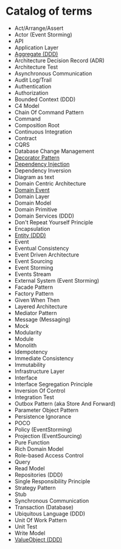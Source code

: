 # Catalog of terms

- Act/Arrange/Assert
- Actor (Event Storming)
- API
- Application Layer
- [Aggregate (DDD)](Aggregate-DDD/)
- Architecture Decision Record (ADR)
- Architecture Test
- Asynchronous Communication
- Audit Log/Trail
- Authentication
- Authorization
- Bounded Context (DDD)
- C4 Model
- Chain Of Command Pattern
- Command
- Composition Root
- Continuous Integration
- Contract
- CQRS
- Database Change Management
- [Decorator Pattern](Decorator-Pattern/)
- [Dependency Injection](Dependency-Injection/)
- Dependency Inversion
- Diagram as text
- Domain Centric Architecture
- [Domain Event](Domain-Event/)
- Domain Layer
- Domain Model
- Domain Primitive
- Domain Services (DDD)
- Don't Repeat Yourself Principle
- Encapsulation
- [Entity (DDD)](Entity-DDD/)
- Event
- Eventual Consistency
- Event Driven Architecture
- Event Sourcing
- Event Storming
- Events Stream
- External System (Event Storming)
- Facade Pattern
- Factory Pattern
- Given When Then
- Layered Architecture
- Mediator Pattern
- Message (Messaging)
- Mock
- Modularity
- Module
- Monolith
- Idempotency
- Immediate Consistency
- Immutability
- Infrastructure Layer
- Interface
- Interface Segregation Principle
- Inversion Of Control
- Integration Test
- Outbox Pattern (aka Store And Forward)
- Parameter Object Pattern
- Persistence Ignorance
- POCO
- Policy (EventStorming)
- Projection (EventSourcing)
- Pure Function
- Rich Domain Model
- Role-based Access Control
- Query
- Read Model
- Repositories (DDD)
- Single Responsibility Principle
- Strategy Pattern
- Stub
- Synchronous Communication
- Transaction (Database)
- Ubiquitous Language (DDD)
- Unit Of Work Pattern
- Unit Test
- Write Model
- [ValueObject (DDD)](ValueObject-DDD/)